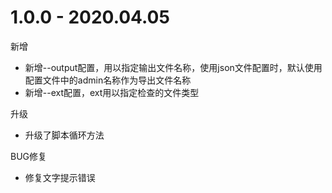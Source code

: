 
# 1.0.0 - 2020.04.05

新增

* 新增--output配置，用以指定输出文件名称，使用json文件配置时，默认使用配置文件中的admin名称作为导出文件名称
* 新增--ext配置，ext用以指定检查的文件类型

升级

* 升级了脚本循环方法

BUG修复

* 修复文字提示错误
